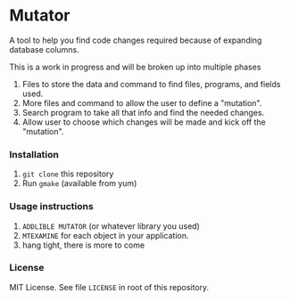 # Mutator
A tool to help you find code changes required because of expanding database columns.

This is a work in progress and will be broken up into multiple phases
1. Files to store the data and command to find files, programs, and fields used.
2. More files and command to allow the user to define a "mutation".
3. Search program to take all that info and find the needed changes.
4. Allow user to choose which changes will be made and kick off the "mutation".


### Installation 

1. `git clone` this repository
2. Run `gmake` (available from yum)

### Usage instructions

1. `ADDLIBLE MUTATOR` (or whatever library you used)
2. `MTEXAMINE` for each object in your application. 
3. hang tight, there is more to come

### License

MIT License. See file `LICENSE` in root of this repository.
